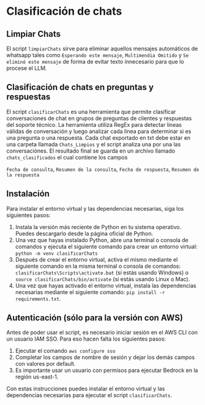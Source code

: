 # Clasificación de chats

## Limpiar Chats
El script `limpiarChats` sirve para eliminar aquellos mensajes automáticos de whatsapp tales como `Esperando este mensaje`, `Multimendia Omitido` y `Se eliminó este mensaje` de forma de evitar texto innecesario para que lo procese el LLM.

## Clasificación de chats en preguntas y respuestas

El script `clasificarChats` es una herramienta que permite clasificar conversaciones de chat en grupos de preguntas de clientes y respuestas del soporte técnico. La herramienta utiliza RegEx para detectar líneas válidas de conversación y luego analizar cada línea para determinar si es una pregunta o una respuesta.
Cada chat exportado en txt debe estar en una carpeta llamada `Chats_Limpios` y el script analiza una por una las conversaciónes. El resultado final se guarda en un archivo llamado `chats_clasificados` el cual contiene los campos

`Fecha de consulta`, `Resumen de la consulta`, `Fecha de respuesta`, `Resumen de la respuesta`

## Instalación
Para instalar el entorno virtual y las dependencias necesarias, siga los siguientes pasos:

1. Instala la versión más reciente de Python en tu sistema operativo. Puedes descargarlo desde la página oficial de Python.
2. Una vez que hayas instalado Python, abre una terminal o consola de comandos y ejecuta el siguiente comando para crear un entorno virtual: `python -m venv clasificarChats`
3. Después de crear el entorno virtual, activa el mismo mediante el siguiente comando en la misma terminal o consola de comandos: `clasificarChats\Scripts\activate.bat` (si estás usando Windows) o `source clasificarChats/bin/activate` (si estás usando Linux o Mac).
4. Una vez que hayas activado el entorno virtual, instala las dependencias necesarias mediante el siguiente comando: `pip install -r requirements.txt`.

## Autenticación (sólo para la versión con AWS)
Antes de poder usar el script, es necesario iniciar sesión en el AWS CLI con un usuario IAM SSO. Para eso hacen falta los siguientes pasos:
1. Ejecutar el comando `aws configure sso`
2. Completar los campos de nombre de sesión y dejar los demás campos con valores por default.
3. Es importante usar un usuario con permisos para ejecutar Bedrock en la región us-east-1.

Con estas instrucciones puedes instalar el entorno virtual y las dependencias necesarias para ejecutar el script `clasificarChats`.